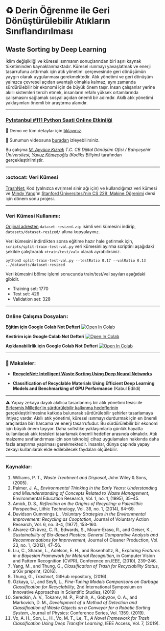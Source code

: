 # :recycle: Derin Öğrenme ile Geri Dönüştürülebilir Atıkların Sınıflandırılması

## Waste Sorting by Deep Learning

İklim değişikliği ve küresel ısınmanın sonuçlarından biri aşırı kaynak tüketiminden kaynaklanmaktadır. Küresel ısınmayı yavaşlatmak ve enerji tasarrufunu arttırmak için atık yönetimi çerçevesinde geri dönüşümün yaygın olarak uygulanması gerekmektedir. Atık yönetimi ve geri dönüşüm yalnızca çevresel açıdan avantajlı olmakla kalmaz, aynı zamanda sürdürülebilir bir ekonomi için de büyük önem taşır. İnsan çalışanlar yerine akıllı sistemleri tercih etmek, insanların refahı yüksek ortamlarında çalışmasını sağlamak sosyal açıdan önemli bir adımdır. Akıllı atık yönetimi yaklaşımları önemli bir araştırma alanıdır.

---

### [PyIstanbul #111 Python Saati Online Etkinliği](https://www.meetup.com/tr-TR/python-istanbul/events/270976079/)

:apple: Demo ve tüm detaylar için [tıklayınız](https://github.com/yz-ai/waste-sorting-by-deep-learning).

:movie_camera: Sunumun videosuna [buradan](https://www.youtube.com/watch?v=5kTNnXin6r8&feature=youtu.be) izleyebilirsiniz.

Bu çalışma *[M. Ayyüce Kızrak](http://www.ayyucekizrak.com/) T.C. CB Dijital Dönüşüm Ofisi / Bahçeşehir Üniversitesi, [Yavuz Kömeçoğlu](http://blog.yavuzkomecoglu.com/) (Kodiks Bilişim)* tarafından gerçekleştirilmiştir.

---
### :octocat: Veri Kümesi

[TrashNet:](https://github.com/garythung/trashnet) Kod (yalnızca evrimsel sinir ağı için) ve kullandığımız veri kümesi ve [Mindy Yang](https://github.com/yangmindy4)'ın [Stanford Üniversitesi'nin CS 229: Makine Öğrenimi](http://cs229.stanford.edu/) dersi için dönem sonu projesi. 

---

### Veri Kümesi Kullanımı:

[Orijinal adresten](https://drive.google.com/drive/folders/0B3P9oO5A3RvSUW9qTG11Ul83TEE) `dataset-resized.zip` isimli veri kümesini indirip, `datasets/dataset-resized/` altına kopyalayınız.

Veri kümesini indirdikten sonra eğitime hazır hale getirmek için, `scripts/split-train-test-val.py` veri kümesini ayırma scriptini aşağıdaki şekilde çalıştırarak `<train/test/val>` olarak ayrabilirsiniz.

```
python3 split-train-test-val.py --testRatio 0.17 --valRatio 0.13 ../datasets/dataset-resized
```

Veri kümesini bölme işlemi sonucunda train/test/val sayıları aşağıdaki gibidir.

- Training set: 1770
- Test set: 429
- Validation set: 328

---
### Online Çalışma Dosyaları:

**Eğitim için Google Colab Not Defteri** [![Open In Colab](https://colab.research.google.com/assets/colab-badge.svg)](https://colab.research.google.com/github/yz-ai/waste-sorting-by-deep-learning/blob/master/notebooks/waste-sorting-by-dl-training.ipynb) 

**Kestirim için Google Colab Not Defteri** [![Open In Colab](https://colab.research.google.com/assets/colab-badge.svg)](https://colab.research.google.com/github/yz-ai/waste-sorting-by-deep-learning/blob/master/notebooks/waste-sorting-by-dl-prediction.ipynb)

**Açıklanabilirlik için Google Colab Not Defteri** [![Open In Colab](https://colab.research.google.com/assets/colab-badge.svg)](https://colab.research.google.com/github/yz-ai/waste-sorting-by-deep-learning/blob/master/notebooks/waste-sorting-by-dl-prediction-activation-map.ipynb)

---

### :bookmark_tabs: Makaleler:

+ **[RecycleNet: Intelligent Waste Sorting Using Deep Neural Networks](https://ieeexplore.ieee.org/document/8466276)**

+ **Classification of Recyclable Materials Using Efficient Deep Learning Models and Benchmarking of GPU Performance** (Kabul Edildi)

---

:warning: Yapay zekaya dayalı akıllıca tasarlanmış bir atık yönetimi tesisi ile [Birleşmiş Milletler'in sürdürülebilir kalkınma hedeflerinin](https://ec.europa.eu/international-partnerships/sustainable-development-goals_en) gerçekleştirilmesine katkıda bulunarak sürdürülebilir şehirler tasarlamaya ihtiyaç vardır. Akıllı atık yönetimi, küresel ısınmayı durdurmak için en önemli araçlardan biri harcama ve enerji tasarrufudur. Bu sürdürülebilir bir ekonomi için büyük önem taşıyor. Daha sofistike yaklaşımlarla günlük hayatta kullanılacak atık tesisleri tasarlamak önemli hedefler arasında olmalıdır. Atık malzeme sınıflandırması için son teknoloji cihaz uygulamaları hakkında daha fazla araştırma yapılması gerekmektedir. İnsanlar, dünya çapında yapay zekayı kullanılarak elde edilebilecek faydaları ölçülebilir.

---

### Kaynaklar:

1.	Williams, P. T., *Waste Treatment and Disposal*, John Wiley & Sons, (2005).
2.	Palmer, J. A., *Environmental Thinking in the Early Years: Understanding and Misunderstanding of Concepts Related to Waste Management*, Environmental Education Research, Vol. 1, no. 1, (1995), 35–45.
3.	Amick, D. S., *Reflection on the Origins of Recycling: a Paleolithic Perspective*, Lithic Technology, Vol. 39, no. 1, (2014), 64–69.
4.	Davidson Cummings L., *Voluntary Strategies in the Environmental Improvement: Recycling as Cooptation*, Journal of Voluntary Action Research, Vol. 6, no. 3-4, (1977), 153–160.
5.	Alvarez-Ch ́avez, C. R., Edwards, S., Moure-Eraso, R., and Geiser, K., *Sustainability of Bio-Based Plastics: General Comparative Analysis and Recommendations for Improvement*, Journal of Cleaner Production, Vol. 23, no. 1, (2012), 47–56.
6.	Liu, C., Sharan, L., Adelson, E. H., and Rosenholtz, R., *Exploring Features in a Bayesian Framework for Material Recognition*, in Computer Vision and Pattern Recognition (CVPR), Conference on.IEEE, (2010), 239–246.
7.	Yang, M., and Thung, G., *Classification of Trash for Recyclability Status*, arXiv preprint, (2016).
8.	Thung, G., *Trashnet*, GitHub repository, (2016).
9.	Özkaya, U., and Seyfi, L., *Fine-Tuning Models Comparisons on Garbage Classification for Recyclability*, 2nd International Symposium on Innovative Approaches in Scientific Studies, (2019)
10.	Seredkin, A. V., Tokarev, M. P., Plohih, A., Gobyzov, O. A., and Markovich, D. M., *Development of a Method of Detection and Classification of Waste Objects on a Conveyor for a Robotic Sorting System*, Journal of Physics: Conference Series, Vol. 1359, (2019).
11.	Vo, A. H., Son, L., H., Vo, M. T., Le, T., *A Novel Framework for Trash Classification Using Deep Transfer Learning*, IEEE Access, Vol. 7, (2019).
